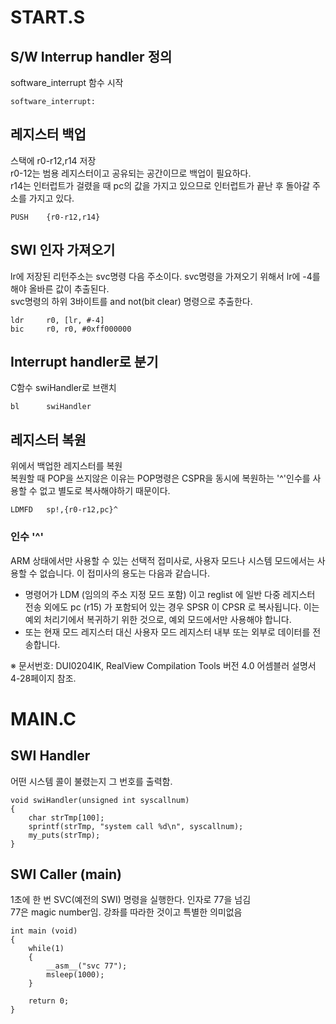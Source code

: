 # START.S
## S/W Interrup handler 정의
software_interrupt 함수 시작

    software_interrupt:

## 레지스터 백업
스택에 r0-r12,r14 저장<br>
r0-12는 범용 레지스터이고 공유되는 공간이므로 백업이 필요하다.<br>
r14는 인터럽트가 걸렸을 때 pc의 값을 가지고 있으므로 인터럽트가 끝난 후 돌아갈 주소를 가지고 있다.

    PUSH	{r0-r12,r14}

## SWI 인자 가져오기
lr에 저장된 리턴주소는 svc명령 다음 주소이다. svc명령을 가져오기 위해서 lr에 -4를 해야 올바른 값이 추출된다.<br>
svc명령의 하위 3바이트를 and not(bit clear) 명령으로 추출한다.

    ldr     r0, [lr, #-4]
    bic     r0, r0, #0xff000000

## Interrupt handler로 분기
C함수 swiHandler로 브랜치

    bl      swiHandler

## 레지스터 복원
위에서 백업한 레지스터를 복원<br>
복원할 때 POP을 쓰지않은 이유는 POP명령은 CSPR을 동시에 복원하는 '^'인수를 사용할 수 없고 별도로 복사해야하기 때문이다.

    LDMFD   sp!,{r0-r12,pc}^

### 인수 '^'
ARM 상태에서만 사용할 수 있는 선택적 접미사로, 사용자 모드나 시스템 모드에서는 사용할 수 없습니다. 이 접미사의 용도는 다음과 같습니다.
* 명령어가 LDM (임의의 주소 지정 모드 포함) 이고 reglist 에 일반 다중 레지스터 전송 외에도 pc (r15) 가 포함되어 있는 경우 SPSR 이 CPSR 로 복사됩니다. 이는 예외 처리기에서 복귀하기 위한 것으로, 예외 모드에서만 사용해야 합니다.
* 또는 현재 모드 레지스터 대신 사용자 모드 레지스터 내부 또는 외부로 데이터를 전송합니다.

※ 문서번호: DUI0204IK, RealView Compilation Tools 버전 4.0 어셈블러 설명서 4-28페이지 참조.

# MAIN.C

## SWI Handler
어떤 시스템 콜이 불렸는지 그 번호를 출력함.

    void swiHandler(unsigned int syscallnum)
    {
        char strTmp[100];
        sprintf(strTmp, "system call %d\n", syscallnum);
        my_puts(strTmp);
    }


## SWI Caller (main)
1초에 한 번 SVC(예전의 SWI) 명령을 실행한다. 인자로 77을 넘김<br>
77은 magic number임. 강좌를 따라한 것이고 특별한 의미없음

    int main (void)
    {
        while(1)
        {
            __asm__("svc 77");
            msleep(1000);
        }

        return 0;
    }
